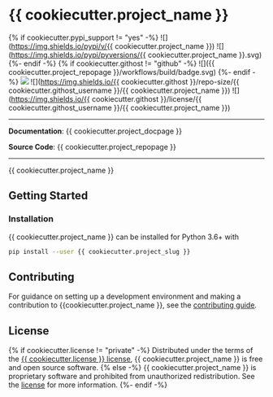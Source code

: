 # {{ cookiecutter.project_name }}

{% if cookiecutter.pypi_support != "yes" -%}
![](https://img.shields.io/pypi/v/{{ cookiecutter.project_name }})
![](https://img.shields.io/pypi/pyversions/{{ cookiecutter.project_name }}.svg)
{%- endif -%}
{% if cookiecutter.githost != "github" -%}
![]({{ cookiecutter.project_repopage }}/workflows/build/badge.svg)
{%- endif -%}
![](https://img.shields.io/badge/code%20style-black-000000.svg)
![](https://img.shields.io/{{ cookiecutter.githost }}/repo-size/{{ cookiecutter.githost_username }}/{{ cookiecutter.project_name }})
![](https://img.shields.io/{{ cookiecutter.githost }}/license/{{ cookiecutter.githost_username }}/{{ cookiecutter.project_name }})

---

**Documentation**: {{ cookiecutter.project_docpage }}

**Source Code**: {{ cookiecutter.project_repopage }}

---

{{ cookiecutter.project_name }}

## Getting Started

### Installation

{{ cookiecutter.project_name }} can be installed for Python 3.6+ with

```bash
pip install --user {{ cookiecutter.project_slug }}
```

## Contributing

For guidance on setting up a development environment and making a contribution
to {{cookiecutter.project_name }}, see the [contributing
guide](CONTRIBUTING.md).

## License

{% if cookiecutter.license != "private" -%}
Distributed under the terms of the [{{ cookiecutter.license }} license](LICENSE.md), {{
cookiecutter.project_name }} is free and open source software.
{% else -%}
{{ cookiecutter.project_name }} is proprietary software and prohibited from
unauthorized redistribution. See the [license](LICENSE.md) for more
information.
{%- endif -%}
